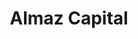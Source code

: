 ---
layout: firm_page
title: "Almaz Capital"
id: "almazcapital.com"
permalink: "/almazcapitalalmazcapital.com/"
website: "https://almazcapital.com"
offices: "Berlin (Germany), Menlo Park (United States), Portola Valley (United States)"
investment_stages: "Series A, Series B"
portfolio_companies: "3Dlook, Acronis, Acumatica, Alawar Entertainment, Alcatraz AI, AppScotch, Areti Health, Certivity, Cinnarra, Content Analytics, DMarket, Esperanto, Fasten, Final Price, Good Data, GridGain, Hover, Jelastic, Maketime, Marta, Minut, Mobalytics, Moonshot AI, Neptune AI, Nomagic, Nscaled, Odin, OneSoil, Parallels, Petcube, Plesk, Portside, Qik, Refurbed, Sensity, Sonarworks, Starwind Software, USound, Virtuozzo, Vyatta, Workerbase, Xolo, Xometry, Yandex, Yazen, Zededa"
portfolio_link: "https://almazcapital.com/companies/"
investment_markets: "Tech, Finance, Financial Services"
founded_year: "2008"
description: "Almaz Capital is a venture capital firm focused on investing in early-stage tech startups serving global markets. They help bridge companies from the CEE region to the US, providing capital and support to build businesses."
linkedin: "https://www.linkedin.com/company/almaz-capital-partners"
twitter: "https://twitter.com/AlmazCapital"
instagram: ""
team_page: "https://almazcapital.com/our-team/"
investor_type: "Venture Capital"
crunchbase: "https://www.crunchbase.com/organization/almaz-capital"
pitchbook: ""

# SEO Optimization
meta_title: "Almaz Capital - VC Firm - projectstartups.com"
meta_description: "Almaz Capital, Almaz Capital is a venture capital firm focused on investing in early-stage tech startups serving global markets. They help bridge companies from the ..."
meta_keywords: "Almaz Capital, Tech, Finance, Financial Services, VC firm, venture capital, startup investor, projectstartups.com"
canonical_url: "https://vc.projectstartups.com/almazcapitalalmazcapital.com/"
---